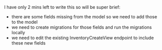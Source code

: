 I have only 2 mins left to write this so will be super brief:

  - there are some fields missing from the model so we need to add those to the model
  - we need to create migrations for those fields and run the migrations locally
  - we need to edit the existing InventoryCreateView endpoint to include these new fields

